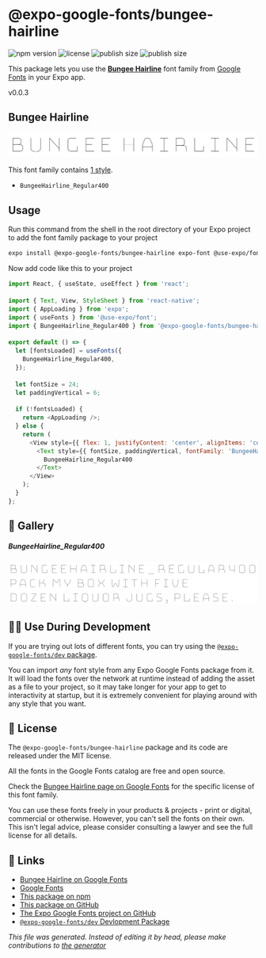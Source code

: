 # @expo-google-fonts/bungee-hairline

![npm version](https://flat.badgen.net/npm/v/@expo-google-fonts/bungee-hairline)
![license](https://flat.badgen.net/github/license/expo/google-fonts)
![publish size](https://flat.badgen.net/packagephobia/install/@expo-google-fonts/bungee-hairline)
![publish size](https://flat.badgen.net/packagephobia/publish/@expo-google-fonts/bungee-hairline)

This package lets you use the [**Bungee Hairline**](https://fonts.google.com/specimen/Bungee+Hairline) font family from [Google Fonts](https://fonts.google.com/) in your Expo app.

v0.0.3

## Bungee Hairline

![Bungee Hairline](./font-family.png)

This font family contains [1 style](#gallery).

- `BungeeHairline_Regular400`

## Usage

Run this command from the shell in the root directory of your Expo project to add the font family package to your project
```sh
expo install @expo-google-fonts/bungee-hairline expo-font @use-expo/font
```

Now add code like this to your project
```js
import React, { useState, useEffect } from 'react';

import { Text, View, StyleSheet } from 'react-native';
import { AppLoading } from 'expo';
import { useFonts } from '@use-expo/font';
import { BungeeHairline_Regular400 } from '@expo-google-fonts/bungee-hairline';

export default () => {
  let [fontsLoaded] = useFonts({
    BungeeHairline_Regular400,
  });

  let fontSize = 24;
  let paddingVertical = 6;

  if (!fontsLoaded) {
    return <AppLoading />;
  } else {
    return (
      <View style={{ flex: 1, justifyContent: 'center', alignItems: 'center' }}>
        <Text style={{ fontSize, paddingVertical, fontFamily: 'BungeeHairline_Regular400' }}>
          BungeeHairline_Regular400
        </Text>
      </View>
    );
  }
};

```

## 🔡 Gallery

##### BungeeHairline_Regular400
![BungeeHairline_Regular400](./7082ad6f58a7ae0bdd49f1c56b50fdd5f19c8e5a7a760de15f353ff47bf2c391.ttf.png)


## 👩‍💻 Use During Development

If you are trying out lots of different fonts, you can try using the [`@expo-google-fonts/dev` package](https://github.com/expo/google-fonts/tree/master/font-packages/dev#readme).

You can import *any* font style from any Expo Google Fonts package from it. It will load the fonts
over the network at runtime instead of adding the asset as a file to your project, so it may take longer
for your app to get to interactivity at startup, but it is extremely convenient
for playing around with any style that you want.

## 📖 License

The `@expo-google-fonts/bungee-hairline` package and its code are released under the MIT license.

All the fonts in the Google Fonts catalog are free and open source.

Check the [Bungee Hairline page on Google Fonts](https://fonts.google.com/specimen/Bungee+Hairline) for the specific license of this font family.

You can use these fonts freely in your products & projects - print or digital, commercial or otherwise. However, you can't sell the fonts on their own. This isn't legal advice, please consider consulting a lawyer and see the full license for all details.

## 🔗 Links

- [Bungee Hairline on Google Fonts](https://fonts.google.com/specimen/Bungee+Hairline)
- [Google Fonts](https://fonts.google.com/)
- [This package on npm](https://www.npmjs.com/package/@expo-google-fonts/bungee-hairline)
- [This package on GitHub](https://github.com/expo/google-fonts/tree/master/font-packages/bungee-hairline)
- [The Expo Google Fonts project on GitHub](https://github.com/expo/google-fonts)
- [`@expo-google-fonts/dev` Devlopment Package](https://github.com/expo/google-fonts/tree/master/font-packages/dev)


*This file was generated. Instead of editing it by head, please make contributions to [the generator](https://github.com/expo/google-fonts/tree/master/packages/generator)*
